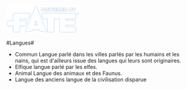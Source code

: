 [![Logo Fate Accueil](/ressources/img/power_fate.png)](/index.html)

#Langues#

* Commun 
Langue parlé dans les villes parlés par les humains et les nains, qui est d'ailleurs issue des langues qui leurs sont originaires.
* Elfique
langue parlé par les elfes.
* Animal
Langue des animaux et des Faunus.
* Langue des anciens
langue de la civilisation disparue